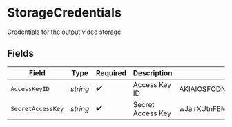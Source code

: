 # StorageCredentials

Credentials for the output video storage


## Fields

| Field                                    | Type                                     | Required                                 | Description                              | Example                                  |
| ---------------------------------------- | ---------------------------------------- | ---------------------------------------- | ---------------------------------------- | ---------------------------------------- |
| `AccessKeyID`                            | *string*                                 | :heavy_check_mark:                       | Access Key ID                            | AKIAIOSFODNN7EXAMPLE                     |
| `SecretAccessKey`                        | *string*                                 | :heavy_check_mark:                       | Secret Access Key                        | wJalrXUtnFEMI/K7MDENG/bPxRfiCYEXAMPLEKEY |